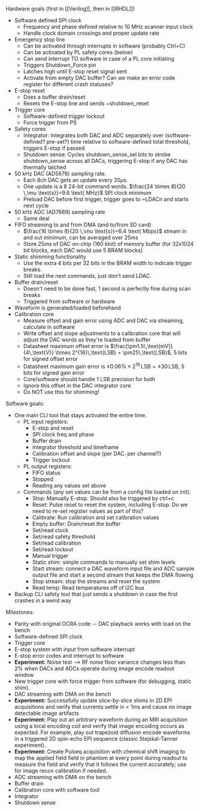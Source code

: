 Hardware goals (first in [[Verilog]], then in [[RHDL]])
- Software defined SPI clock
	- Frequency and phase defined relative to 10 MHz scanner input clock
	- Handle clock domain crossings and proper update rate
- Emergency stop line
	- Can be activated through interrupts in software (probably Ctrl+C)
	- Can be activated by PL safety cores (below)
	- Can send interrupt TO software in case of a PL core initiating
	- Triggers Shutdown_Force pin
	- Latches high until E-stop reset signal sent
	- Activate from empty DAC buffer? Can we make an error code register for different crash statuses?
- E-stop reset
	- Does a buffer drain/reset
	- Resets the E-stop line and sends ~shutdown_reset
- Trigger core
	- Software-defined trigger lockout
	- Force trigger from PS
- Safety cores
	- Integrator: Integrates both DAC and ADC separately over (software-defined? pre-set?) time relative to software-defined total threshold, triggers E-stop if passed
	- Shutdown sense: Cycles shutdown_sense_sel bits to strobe shutdown_sense across all DACs, triggering E-stop if any DAC has thermally latched
- 50 kHz DAC (AD5676) sampling rate. 
	- Each 8ch DAC gets an update every 20$\mu$s.
	- One update is a 8 24-bit command words. $\frac{24 \times 8}{20 \,\mu \text{s}}=9.6 \text{ MHz}$ SPI clock minimum
	- Preload DAC before first trigger, trigger goes to ~LDACn and starts next cycle
- 50 kHz ADC (AD7689) sampling rate
	- Same deal
- FIFO streaming to and from DMA (and to/from SD card)
	- $\frac{16 \times 8}{20 \,\mu \text{s}}=6.4 \text{ Mbps}$ stream in and out minimum, can be averaged over 25ms
	- Store 25ms of DAC on-chip (160 kbit) of memory buffer (for 32x1024 bit blocks, each DAC would use 5 BRAM blocks)
- Static shimming functionality
	- Use the extra 4 bits per 32 bits in the BRAM width to indicate trigger breaks.
	- Still load the next commands, just don't send LDAC. 
- Buffer drain/reset
	- Doesn't need to be done fast, 1 second is perfectly fine during scan breaks
	- Triggered from software or hardware
- Waveform is generated/loaded beforehand
- Calibration core
	- Measure offset and gain error using ADC and DAC via streaming, calculate in software
	- Write offset and slope adjustments to a calibration core that will adjust the DAC words as they're loaded from buffer
	- Datasheet maximum offset error is $\frac{\pm1.5\,\text{mV}}{4\,\text{V}} \times 2^{16}\,\text{LSB} = \pm25\,\text{LSB}$, 5 bits for signed offset error
	- Datasheet maximum gain error is $\pm 0.06\% \times 2^{16} \,\text{LSB} = \pm 30 \,\text{LSB}$, 5 bits for signed gain error
	- Core/software should handle 1 LSB precision for both
	- Ignore this offset in the DAC integrator core
	- Do NOT use this for shimming!

Software goals:
- One main CLI tool that stays activated the entire time.
	- PL input registers:
		- E-stop and reset
		- SPI clock freq and phase
		- Buffer drain
		- Integrator threshold and timeframe
		- Calibration offset and slope (per DAC. per channel?)
		- Trigger lockout
	- PL output registers:
		- FIFO status
		- Stopped
		- Reading any values set above
	- Commands (any set values can be from a config file loaded on init):
		- Stop: Manually E-stop. Should also be triggered by ctrl+c
		- Reset: Pulse reset to reset the system, including E-stop. Do we need to re-set register values as part of this?
		- Calibrate: Run calibration and set calibration values
		- Empty buffer: Drain/reset the buffer
		- Set/read clock
		- Set/read safety threshold
		- Set/read calibration
		- Set/read lockout
		- Manual trigger
		- Static shim: simple commands to manually set shim levels
		- Start stream: connect a DAC waveform input file and ADC sample output file and start a second stream that keeps the DMA flowing
		- Stop stream: stop the streams and reset the system
		- Read temp: Read temperatures off of I2C bus
- Backup CLI safety tool that just sends a shutdown in case the first crashes in a weird way

Milestones:
- Parity with original OCRA code -- DAC playback works with load on the bench
- Software-defined SPI clock
- Trigger core
- E-stop system with input from software interrupt
- E-stop error codes and interrupt to software
- **Experiment:** Noise test --> RF noise floor variance changes less than 2% when DACs and ADCs operate during image encode readout window
- New trigger core with force trigger from software (for debugging, static shim).
- DAC streaming with DMA on the bench
- **Experiment:** Successfully update slice-by-slice shims in 2D EPI acquisitions and verify that currents settle in < 1ms and cause no image detectable image artifacts
- **Experiment:** Play out an arbitrary waveform during an MRI acquisition using a local encoding coil and verify that image encoding occurs as expected.  For example, play out trapezoid diffusion encode waveforms in a triggered 2D spin-echo EPI sequence (classic Stejskal-Tanner experiment).
- **Experiment:** Create Pulseq acquisition with chemical shift imaging to map the applied field field in phantom at every point during readout to measure the field and verify that it follows the current accurately; use for image recon calibration if needed.
- ADC streaming with DMA on the bench
- Buffer drain
- Calibration core with software tool
- Integrator
- Shutdown sense
